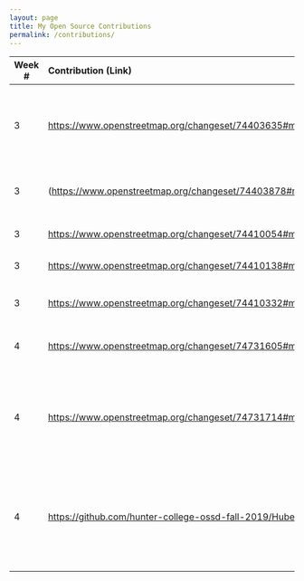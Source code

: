 ```yaml
---
layout: page
title: My Open Source Contributions
permalink: /contributions/
---
```


<!--
Type of the contribution should be "Wikipedia edit", "OpenStreet Map feature", "Project Documentation", "Project Code", "Blog Edit", etc.

The description should include a brief summary of what you did.

Replace the first row below with your contribution.

-->





| Week #       | Contribution (Link)  | Type  | Description |
|---|:---|:---|:---|
|  3   | https://www.openstreetmap.org/changeset/74403635#map=19/40.77301/-73.98356   | OpenStreetMap Edit    |   Added Exits and missing relational data to related exits and entrances    |
|  3   | (https://www.openstreetmap.org/changeset/74403878#map=19/40.77473/-73.98662   |  OpenStreetMap Edit   |  Added multiple Citi Bike rental locations  |
|  3   | https://www.openstreetmap.org/changeset/74410054#map=17/40.77462/-73.98200   |  OpenStreetMap Edit  |   Added bus stop locations   |
|  3   | https://www.openstreetmap.org/changeset/74410138#map=19/40.77714/-73.98296   |  OpenStreetMap Edit | Updated store tag |
|  3   | https://www.openstreetmap.org/changeset/74410332#map=18/40.77321/-73.98530   |  OpenStreetMap Edit | Added entrances and exits to local area |
|  4   | https://www.openstreetmap.org/changeset/74731605#map=19/40.76896/-73.96960   |  OpenStreetMap Edit | Added more bus stop locations |
|  4   | https://www.openstreetmap.org/changeset/74731714#map=17/40.77188/-73.97718   |  OpenStreetMap Edit | Added even more bus stop locations and updated shelter options for bus stops |
|  4   | https://github.com/hunter-college-ossd-fall-2019/HubertYe-weekly/pull/3  |  Blog Edit | Fixed grammatical errors and flow of fellow blogger's first paragraph |
|     |    |   |  |
|     |    |   |  |
